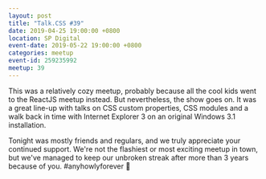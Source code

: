 ```yaml
---
layout: post
title: "Talk.CSS #39"
date: 2019-04-25 19:00:00 +0800
location: SP Digital
event-date: 2019-05-22 19:00:00 +0800
categories: meetup
event-id: 259235992
meetup: 39
---
```

This was a relatively cozy meetup, probably because all the cool kids went to the ReactJS meetup instead. But nevertheless, the show goes on. It was a great line-up with talks on CSS custom properties, CSS modules and a walk back in time with Internet Explorer 3 on an original Windows 3.1 installation.

Tonight was mostly friends and regulars, and we truly appreciate your continued support. We're not the flashiest or most exciting meetup in town, but we've managed to keep our unbroken streak after more than 3 years because of you. #anyhowlyforever <span class="emoji" role="img" tabindex="0" aria-label="blue heart">&#x1F499;</span>
